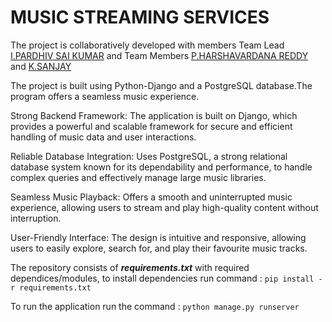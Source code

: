 # MUSIC STREAMING SERVICES

The project is collaboratively developed with members Team Lead [I.PARDHIV SAI KUMAR](https://github.com/SaiPardhiv) and Team Members [P.HARSHAVARDANA REDDY](https://github.com/harshavardana-reddy) and [K.SANJAY](https://github.com/sanjayKamisetty27)

The project is built using Python-Django and a PostgreSQL database.The program offers a seamless music experience.


Strong Backend Framework: The application is built on Django, which provides a powerful and scalable framework for secure and efficient handling of music data and user interactions.


Reliable Database Integration: Uses PostgreSQL, a strong relational database system known for its dependability and performance, to handle complex queries and effectively manage large music libraries.


Seamless Music Playback: Offers a smooth and uninterrupted music experience, allowing users to stream and play high-quality content without interruption.


User-Friendly Interface: The design is intuitive and responsive, allowing users to easily explore, search for, and play their favourite music tracks.

The repository consists of ***requirements.txt*** with required dependices/modules, to install dependencies run command : ```pip install -r requirements.txt```

To run the application run the command : ```python manage.py runserver```
